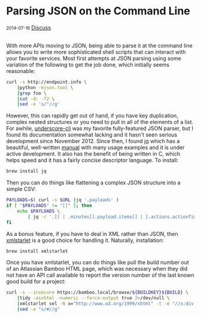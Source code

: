 # Parsing JSON on the Command Line

<div class="meta">
  <span class="date"><small>2014-07-16</small></span>
  <span class="discuss"><a class="github-button" href="https://github.com/copperlight/copperlight.github.io/issues" data-icon="octicon-issue-opened" aria-label="Discuss copperlight/copperlight.github.io on GitHub">Discuss</a></span>
</div><br/>

With more APIs moving to JSON, being able to parse it at the command line allows you to write more
sophisticated shell scripts that can interact with your favorite services.  Most first attempts at
JSON parsing using some variation of the following to get the job done, which initially seems
reasonable:

```bash
curl -s http://endpoint.info \
    |python -mjson.tool \
    |grep foo \
    |cut -d: -f2 \
    |sed -e 's/"//g'
```

However, this can rapidly get out of hand, if you have key duplication, complex nested structures or
you need to pull in all of the elements of a list.  For awhile,
[underscore-cli](https://github.com/ddopson/underscore-cli) was my favorite fully-featured JSON
parser, but I found its documentation somewhat lacking and it hasn't seen serious development since
November 2012.  Since then, I found [jq](http://stedolan.github.io/jq/) which has a beautiful,
well-written [manual](http://stedolan.github.io/jq/manual/) with many usage examples and it is under
active development.  It also has the benefit of being written in C, which helps speed and it has a
fairly concise descriptor language.  To install:

```bash
brew install jq
```

Then you can do things like flattening a complex JSON structure into a simple CSV:

```bash
PAYLOADS=$( curl -s $URL |jq '.payloads' )
if [ "$PAYLOADS" != "[]" ]; then
    echo $PAYLOADS \
        | jq -r '.[] | .minutes[].payload.items[] | [.actions.actionTime, (.actions | {actions} | .actions.email.state), .sourceInstance, (.actions | {actions} | .actions.email.info )] | @csv'
fi
```

As a bonus feature, if you have to deal in XML rather than JSON, then
[xmlstarlet](http://xmlstar.sourceforge.net/) is a good choice for handling it.  Naturally,
installation:

```bash
brew install xmlstarlet
```

Once you have xmlstarlet, you can do things like pull the build number out of an Atlassian Bamboo
HTML page, which was necessary when they did not have an API call available to report the version
number of the last known good build for a project:

```bash
curl -s --insecure https://bamboo.local/browse/${BUILDKEY}${BUILD} \
    |tidy -asxhtml -numeric --force-output true 2>/dev/null \
    |xmlstarlet sel -N x="http://www.w3.org/1999/xhtml" -t -m "//x:div[@id='sr-build']/x:h2/x:a" -v "." \
    |sed -e "s/#//g"
```
